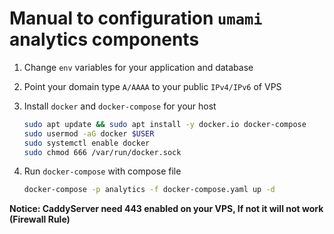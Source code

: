 # Manual to configuration `umami` analytics components

1. Change `env` variables for your application and database
2. Point your domain type `A/AAAA` to your public `IPv4/IPv6` of VPS
3. Install `docker` and `docker-compose` for your host

    ```bash
    sudo apt update && sudo apt install -y docker.io docker-compose
    sudo usermod -aG docker $USER
    sudo systemctl enable docker
    sudo chmod 666 /var/run/docker.sock
    ```

4. Run `docker-compose` with compose file

    ```bash
    docker-compose -p analytics -f docker-compose.yaml up -d
    ```

**Notice: CaddyServer need 443 enabled on your VPS, If not it will not work (Firewall Rule)**